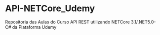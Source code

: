 # API-NETCore_Udemy
Repositoria das Aulas do Curso API REST utilizando NETCore 3.1/.NET5.0- C# da Plataforma Udemy
